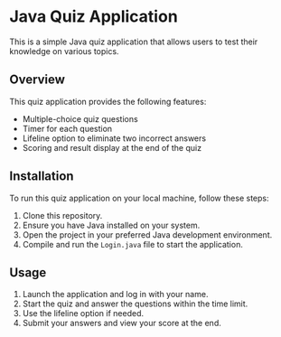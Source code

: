 # Java Quiz Application

This is a simple Java quiz application that allows users to test their knowledge on various topics.

## Overview

This quiz application provides the following features:
- Multiple-choice quiz questions
- Timer for each question
- Lifeline option to eliminate two incorrect answers
- Scoring and result display at the end of the quiz

## Installation

To run this quiz application on your local machine, follow these steps:

1. Clone this repository.
2. Ensure you have Java installed on your system.
3. Open the project in your preferred Java development environment.
4. Compile and run the `Login.java` file to start the application.

## Usage

1. Launch the application and log in with your name.
2. Start the quiz and answer the questions within the time limit.
3. Use the lifeline option if needed.
4. Submit your answers and view your score at the end.

